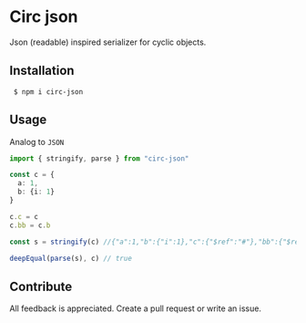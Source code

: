 # Circ json

Json (readable) inspired serializer for cyclic objects.

## Installation

```shell
 $ npm i circ-json
```

## Usage

Analog to `JSON`

```ts
import { stringify, parse } from "circ-json"

const c = {
  a: 1,
  b: {i: 1}
}

c.c = c
c.bb = c.b

const s = stringify(c) //{"a":1,"b":{"i":1},"c":{"$ref":"#"},"bb":{"$ref":"#/b"}}

deepEqual(parse(s), c) // true
```

## Contribute

All feedback is appreciated. Create a pull request or write an issue.
